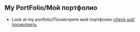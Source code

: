 ## My PortFolio/Мой портфолио

- Look at my portfolio/Посмотрите мой портфолио [check out/посмотреть](ryssllann.github.io/myportfolio.github.io/)
